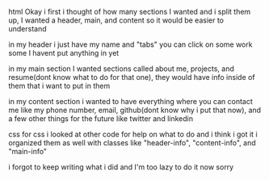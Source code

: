 html
Okay i first i thought of how many sections I wanted and i split them up, 
I wanted a header, main, and content so it would be easier to understand

in my header i just have my name and "tabs" you can click on some work some I havent put anything in yet

in my main section I wanted sections called about me, projects, and resume(dont know what to do for that one), they would have info inside of them that i want to put in them

in my content section i wanted to have everything where you can contact me like my phone number, email, github(dont know why i put that now), and a few other things for the future like twitter and linkedin

css
for css i looked at other code for help on what to do and i think i got it
i organized them as well with classes like "header-info", "content-info", and "main-info"

i forgot to keep writing what i did and I'm too lazy to do it now sorry